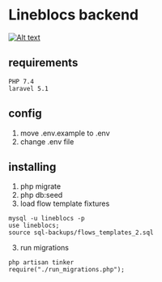 # Lineblocs backend

[![Alt text](https://github.com/Lineblocs/site/actions/workflows/ci.yml/badge.svg)](https://github.com/Lineblocs/site/actions/workflows/ci.yml/badge.svg)
## requirements

```
PHP 7.4
laravel 5.1
```


## config

1. move .env.example to .env
2. change .env file


## installing

1. php migrate
2. php db:seed
3. load flow template fixtures
```
mysql -u lineblocs -p
use lineblocs;
source sql-backups/flows_templates_2.sql
```
3. run migrations
```
php artisan tinker
require("./run_migrations.php");
```

